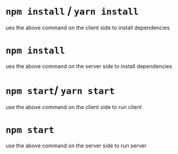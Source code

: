 # `npm install` / `yarn install`
ues the above command on the client side to install dependencies

# `npm install`
ues the above command on the server side to install dependencies

# `npm start`/ `yarn start`
use the above command on the client side to run client

# `npm start`
use the above command on the server side to run server